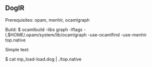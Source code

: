 DogIR
-----

Prerequisites: opam, menhir, ocamlgraph

Build:
$ ocamlbuild -libs graph -lflags -I,$HOME/.opam/system/lib/ocamlgraph -use-ocamlfind -use-menhir top.native

Simple test:

$ cat mp_load-load.dog  | ./top.native
